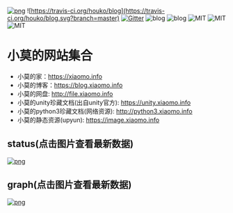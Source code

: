 [![png](https://xiaomo.info/blog/blog-banner.jpg)](https://blog.xiaomo.info)
![https://travis-ci.org/houko/blog](https://travis-ci.org/houko/blog.svg?branch=master)
[![Gitter](https://badges.gitter.im/xiaomo-blog/community.svg?colorA=grey)](https://gitter.im/xiaomo-blog/community?utm_source=badge&utm_medium=badge&utm_campaign=pr-badge)
![blog](https://img.shields.io/badge/hexo-3.8.0-green.svg?colorA=grey)
![blog](https://img.shields.io/badge/@xiaomo-blog-orange.svg?colorA=grey)
![MIT](https://img.shields.io/badge/license-MIT-green.svg?colorA=grey)
![MIT](https://img.shields.io/badge/twitter-@xiaomoinfo-black.svg?colorA=blue)
![MIT](https://img.shields.io/badge/mail-@xiaomo-grey.svg?colorA=pink)


# 小莫的网站集合
- 小莫的家：https://xiaomo.info
- 小莫的博客：https://blog.xiaomo.info
- 小莫的网盘: http://file.xiaomo.info
- 小莫的unity珍藏文档(出自unity官方): https://unity.xiaomo.info
- 小莫的python3珍藏文档(网络资源): http://python3.xiaomo.info
- 小莫的静态资源(upyun): https://image.xiaomo.info

## status(点击图片查看最新数据)
[![png](https://image.xiaomo.info/blog/status.png)](https://status.xiaomo.info)

## graph(点击图片查看最新数据)
[![png](https://image.xiaomo.info/blog/github.png)](https://profile-summary-for-github.com/user/hoko)
